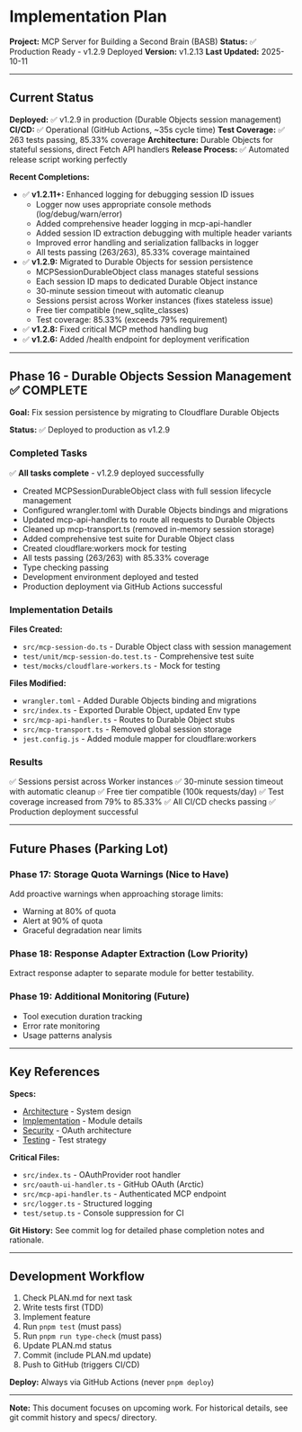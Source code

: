 # Implementation Plan

**Project:** MCP Server for Building a Second Brain (BASB)
**Status:** ✅ Production Ready - v1.2.9 Deployed
**Version:** v1.2.13
**Last Updated:** 2025-10-11

---

## Current Status

**Deployed:** ✅ v1.2.9 in production (Durable Objects session management)
**CI/CD:** ✅ Operational (GitHub Actions, ~35s cycle time)
**Test Coverage:** ✅ 263 tests passing, 85.33% coverage
**Architecture:** Durable Objects for stateful sessions, direct Fetch API handlers
**Release Process:** ✅ Automated release script working perfectly

**Recent Completions:**
- ✅ **v1.2.11+:** Enhanced logging for debugging session ID issues
  - Logger now uses appropriate console methods (log/debug/warn/error)
  - Added comprehensive header logging in mcp-api-handler
  - Added session ID extraction debugging with multiple header variants
  - Improved error handling and serialization fallbacks in logger
  - All tests passing (263/263), 85.33% coverage maintained
- ✅ **v1.2.9:** Migrated to Durable Objects for session persistence
  - MCPSessionDurableObject class manages stateful sessions
  - Each session ID maps to dedicated Durable Object instance
  - 30-minute session timeout with automatic cleanup
  - Sessions persist across Worker instances (fixes stateless issue)
  - Free tier compatible (new_sqlite_classes)
  - Test coverage: 85.33% (exceeds 79% requirement)
- ✅ **v1.2.8:** Fixed critical MCP method handling bug
- ✅ **v1.2.6:** Added /health endpoint for deployment verification

---

## Phase 16 - Durable Objects Session Management ✅ **COMPLETE**

**Goal:** Fix session persistence by migrating to Cloudflare Durable Objects

**Status:** ✅ Deployed to production as v1.2.9

### Completed Tasks

✅ **All tasks complete** - v1.2.9 deployed successfully
- Created MCPSessionDurableObject class with full session lifecycle management
- Configured wrangler.toml with Durable Objects bindings and migrations
- Updated mcp-api-handler.ts to route all requests to Durable Objects
- Cleaned up mcp-transport.ts (removed in-memory session storage)
- Added comprehensive test suite for Durable Object class
- Created cloudflare:workers mock for testing
- All tests passing (263/263) with 85.33% coverage
- Type checking passing
- Development environment deployed and tested
- Production deployment via GitHub Actions successful

### Implementation Details

**Files Created:**
- `src/mcp-session-do.ts` - Durable Object class with session management
- `test/unit/mcp-session-do.test.ts` - Comprehensive test suite
- `test/mocks/cloudflare-workers.ts` - Mock for testing

**Files Modified:**
- `wrangler.toml` - Added Durable Objects binding and migrations
- `src/index.ts` - Exported Durable Object, updated Env type
- `src/mcp-api-handler.ts` - Routes to Durable Object stubs
- `src/mcp-transport.ts` - Removed global session storage
- `jest.config.js` - Added module mapper for cloudflare:workers

### Results

✅ Sessions persist across Worker instances
✅ 30-minute session timeout with automatic cleanup
✅ Free tier compatible (100k requests/day)
✅ Test coverage increased from 79% to 85.33%
✅ All CI/CD checks passing
✅ Production deployment successful

---

## Future Phases (Parking Lot)

### Phase 17: Storage Quota Warnings (Nice to Have)
Add proactive warnings when approaching storage limits:
- Warning at 80% of quota
- Alert at 90% of quota
- Graceful degradation near limits

### Phase 18: Response Adapter Extraction (Low Priority)
Extract response adapter to separate module for better testability.

### Phase 19: Additional Monitoring (Future)
- Tool execution duration tracking
- Error rate monitoring
- Usage patterns analysis

---

## Key References

**Specs:**
- [Architecture](specs/architecture.md) - System design
- [Implementation](specs/implementation.md) - Module details
- [Security](specs/security.md) - OAuth architecture
- [Testing](specs/testing.md) - Test strategy

**Critical Files:**
- `src/index.ts` - OAuthProvider root handler
- `src/oauth-ui-handler.ts` - GitHub OAuth (Arctic)
- `src/mcp-api-handler.ts` - Authenticated MCP endpoint
- `src/logger.ts` - Structured logging
- `test/setup.ts` - Console suppression for CI

**Git History:**
See commit log for detailed phase completion notes and rationale.

---

## Development Workflow

1. Check PLAN.md for next task
2. Write tests first (TDD)
3. Implement feature
4. Run `pnpm test` (must pass)
5. Run `pnpm run type-check` (must pass)
6. Update PLAN.md status
7. Commit (include PLAN.md update)
8. Push to GitHub (triggers CI/CD)

**Deploy:** Always via GitHub Actions (never `pnpm deploy`)

---

**Note:** This document focuses on upcoming work. For historical details, see git commit history and specs/ directory.
